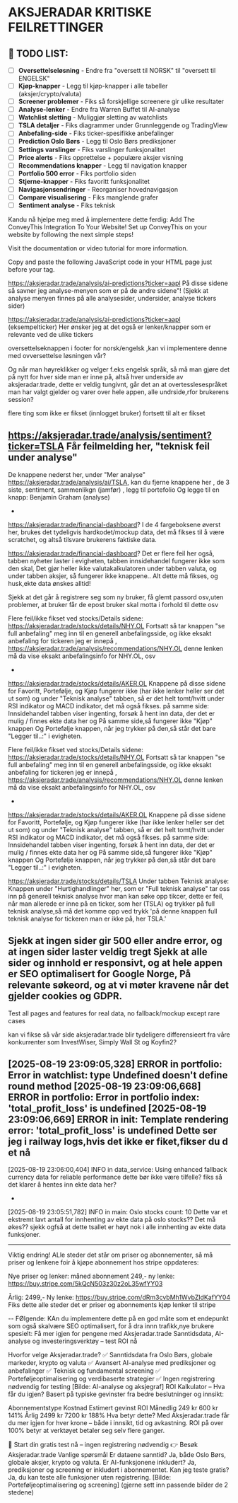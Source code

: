 # AKSJERADAR KRITISKE FEILRETTINGER

## 🎯 TODO LIST:

- [ ] **Oversettelseløsning** - Endre fra "oversett til NORSK" til "oversett til ENGELSK"
- [ ] **Kjøp-knapper** - Legg til kjøp-knapper i alle tabeller (aksjer/crypto/valuta)
- [ ] **Screener problemer** - Fiks så forskjellige screenere gir ulike resultater
- [ ] **Analyse-lenker** - Endre fra Warren Buffet til AI-analyse
- [ ] **Watchlist sletting** - Muliggjør sletting av watchlists
- [ ] **TSLA detaljer** - Fiks diagrammer under Grunnleggende og TradingView
- [ ] **Anbefaling-side** - Fiks ticker-spesifikke anbefalinger
- [ ] **Prediction Oslo Børs** - Legg til Oslo Børs prediksjoner
- [ ] **Settings varslinger** - Fiks varslinger funksjonalitet
- [ ] **Price alerts** - Fiks opprettelse + populære aksjer visning
- [ ] **Recommendations knapper** - Legg til navigation knapper
- [ ] **Portfolio 500 error** - Fiks portfolio siden
- [ ] **Stjerne-knapper** - Fiks favoritt funksjonalitet
- [ ] **Navigasjonsendringer** - Reorganiser hovednavigasjon
- [ ] **Compare visualisering** - Fiks manglende grafer
- [ ] **Sentiment analyse** - Fiks teknisk

Kandu nå hjelpe meg med å implementere dette ferdig:
Add The ConveyThis Integration To Your Website!
Set up ConveyThis on your website by following the next simple steps!

Visit the documentation  or video tutorial  for more information.

Copy and paste the following JavaScript code in your HTML page just before your </head> tag.

<!-- ConveyThis Script Start -->
<script src="//cdn.conveythis.com/javascript/conveythis.js?api_key=pub_85496d2f253bff365fbf0fa9429277e3"></script>
<!-- ConveyThis Script End -->


https://aksjeradar.trade/analysis/ai-predictions?ticker=aapl
På disse sidene så savner jeg analyse-menyen som er på de andre sidene"! (Sjekk at analyse menyen finnes på alle analysesider, undersider, analyse tickers sider)

https://aksjeradar.trade/analysis/ai-predictions?ticker=aapl (eksempelticker)
Her ønsker jeg at det også er lenker/knapper som er relevante ved de ulike tickers


oversettelseknappen i footer for norsk/engelsk ,kan vi implementere denne med ovversettelse løsningen vår?

Og når man høyreklikker og velger f.eks engelsk språk, så må man gjøre det på nytt for hver side man er inne på, altså hver underside av aksjeradar.trade, dette er veldig tungivnt, går det an at overtesslesespråket man har valgt gjelder og varer over hele appen, alle undrside,rfor brukerens session?

flere ting som ikke er fikset (innlogget bruker) fortsett til alt er fikset

https://aksjeradar.trade/analysis/sentiment?ticker=TSLA
Får feilmelding her, "teknisk feil under analyse"
-
De knappene nederst her, under "Mer analyse" https://aksjeradar.trade/analysis/ai/TSLA,
kan du fjerne knappene her , de 3 siste, sentiment, sammenlikgn (jamfør) , legg til portefolio
Og legge til en knapp: Benjamin Graham (analyse)

-

https://aksjeradar.trade/financial-dashboard?
I de 4 fargeboksene øverst her, brukes det tydeligvis hardkodet/mockup data, det må fikses til å være scratchet,
og altså tilsvare brukerens faktiske data.


https://aksjeradar.trade/financial-dashboard?
Det er flere feil her også, tabben nyheter laster i evigheten, tabben innsidehandel fungerer ikke som den skal,
Det gjør heller ikke valutakalkulatoren under tabben valuta, og under tabben aksjer, så fungerer ikke knappene.. 
Alt dette må fikses, og husk,ekte data ønskes alltid!


Sjekk at det går å registrere seg som ny bruker, få glemt passord osv,uten problemer, at bruker får de epost bruker skal motta i forhold til dette osv

Flere feil/ikke fikset ved stocks/Details sidene:
https://aksjeradar.trade/stocks/details/NHY.OL
Fortsatt så tar knappen "se full anbefaling" meg inn til en generell anbefalingsside, og ikke eksakt anbefaling for tickeren jeg er innepå , https://aksjeradar.trade/analysis/recommendations/NHY.OL denne lenken må da vise eksakt anbefalingsinfo for NHY.OL, osv

-
https://aksjeradar.trade/stocks/details/AKER.OL
Knappene på disse sidene for Favoritt, Portefølje, og Kjøp fungerer ikke (har ikke lenker heller ser det ut som)
og under "Teknisk analyse" tabben, så er det helt tomt/hvitt under RSI indikator og MACD indikator, det må også fikses.
på samme side:
Innsidehandel tabben viser ingenting, forsøk å hent inn data, der det er mulig / finnes ekte data her og
På samme side,så fungerer ikke "Kjøp" knappen
Og Portefølje knappen, når jeg trykker på den,så står det bare "Legger til..:" i evigheten.



Flere feil/ikke fikset ved stocks/Details sidene:
https://aksjeradar.trade/stocks/details/NHY.OL
Fortsatt så tar knappen "se full anbefaling" meg inn til en generell anbefalingsside, og ikke eksakt anbefaling for tickeren jeg er innepå , https://aksjeradar.trade/analysis/recommendations/NHY.OL denne lenken må da vise eksakt anbefalingsinfo for NHY.OL, osv

-
https://aksjeradar.trade/stocks/details/AKER.OL
Knappene på disse sidene for Favoritt, Portefølje, og Kjøp fungerer ikke (har ikke lenker heller ser det ut som)
og under "Teknisk analyse" tabben, så er det helt tomt/hvitt under RSI indikator og MACD indikator, det må også fikses.
på samme side:
Innsidehandel tabben viser ingenting, forsøk å hent inn data, der det er mulig / finnes ekte data her og
På samme side,så fungerer ikke "Kjøp" knappen
Og Portefølje knappen, når jeg trykker på den,så står det bare "Legger til..:" i evigheten.


https://aksjeradar.trade/stocks/details/TSLA
Under tabben Teknisk analyse: Knappen under "Hurtighandlinger" her, som  er "Full teknisk analyse" tar oss inn på generell teknisk analyse hvor man kan søke opp tikcer, dette er feil, når man allerede er inne på en ticker, som her (TSLA) og trykker på full teknisk analyse,så må det komme opp ved trykk 'på denne knappen full teknisk analyse for tickeren man er ikke på, her TSLA.'


Sjekk at ingen sider gir 500 eller andre error, og at ingen sider laster veldig tregt
Sjekk at alle sider og innhold er responsivt, og at hele appen er SEO optimalisert for Google Norge,
På relevante søkeord, og at vi møter kravene når det gjelder cookies og GDPR.
---
Test all pages and features for real data, no fallback/mockup except rare cases

kan vi fikse så vår side aksjeradar.trade blir tydeligere differensieert fra våre konkurrenter som InvestWiser, Simply Wall St og Koyfin2?

[2025-08-19 23:09:05,328] ERROR in portfolio: Error in watchlist: type Undefined doesn't define __round__ method
[2025-08-19 23:09:06,668] ERROR in portfolio: Error in portfolio index: 'total_profit_loss' is undefined
[2025-08-19 23:09:06,669] ERROR in __init__: Template rendering error: 'total_profit_loss' is undefined
Dette ser jeg i railway logs,hvis det ikke er fiket,fikser du d et nå
--
[2025-08-19 23:06:00,404] INFO in data_service: Using enhanced fallback currency data for reliable performance
dette bør ikke være tilfelle? fiks så det klarer å hentes inn ekte data her?

-
[2025-08-19 23:05:51,782] INFO in main: Oslo stocks count: 10
Dette var et ekstremt lavt antall for innhenting av ekte data på oslo stocks?? Det må økes?? sjekk ogfså at dette tsallet er høyt nok i alle innhenting av ekte data funksjoner.


---

Viktig endring! ALle steder det står om priser og abonnementer, så må priser og lenkene foir å kjøpe abonnement hos stripe oppdateres:

Nye priser og lenker:
måned abonnement 249,-   ny lenke: https://buy.stripe.com/5kQcN503z30z2oL35wfYY03

Årlig: 2499,- Ny lenke: https://buy.stripe.com/dRm3cvbMh1WvbZldKafYY04
Fiks dette alle steder det er priser og abonnements kjøp lenker til stripe

--
FØlgende: KAn du implementere dette på en god måte som et endepunkt som også skalvære SEO optimalisert, for å dra innn trafikk,nye brukere spesielt: 
Få mer igjen for pengene med Aksjeradar.trade
Sanntidsdata, AI-analyse og investeringsverktøy – test ROI nå

Hvorfor velge Aksjeradar.trade?
✅ Sanntidsdata fra Oslo Børs, globale markeder, krypto og valuta
✅ Avansert AI-analyse med prediksjoner og anbefalinger
✅ Teknisk og fundamental screening
✅ Porteføljeoptimalisering og verdibaserte strategier
✅ Ingen registrering nødvendig for testing
[Bilde: AI-analyse og aksjegraf]
ROI Kalkulator – Hva får du igjen?
Basert på typiske gevinster fra bedre beslutninger og innsikt:

Abonnementstype	Kostnad	Estimert gevinst	ROI
Månedlig	249 kr	600 kr	141%
Årlig	2499 kr	7200 kr	188%
Hva betyr dette?
Med Aksjeradar.trade får du mer igjen for hver krone – både i innsikt, tid og avkastning. ROI på over 100% betyr at verktøyet betaler seg selv flere ganger.

🚀 Start din gratis test nå – ingen registrering nødvendig
👉 Besøk Aksjeradar.trade
Vanlige spørsmål
Er dataene sanntid? Ja, både Oslo Børs, globale aksjer, krypto og valuta.
Er AI-funksjonene inkludert? Ja, prediksjoner og screening er inkludert i abonnementet.
Kan jeg teste gratis? Ja, du kan teste alle funksjoner uten registrering.
[Bilde: Porteføljeoptimalisering og screening]
(gjerne sett inn passende bilder de 2 stedene)